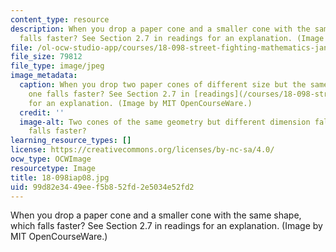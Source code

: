 ```yaml
---
content_type: resource
description: When you drop a paper cone and a smaller cone with the same shape, which
  falls faster? See Section 2.7 in readings for an explanation. (Image by MIT OpenCourseWare.)
file: /ol-ocw-studio-app/courses/18-098-street-fighting-mathematics-january-iap-2008/99d82e3449eef5b852fd2e5034e52fd2_18-098iap08.jpg
file_size: 79812
file_type: image/jpeg
image_metadata:
  caption: When you drop two paper cones of different size but the same shape, which
    one falls faster? See Section 2.7 in [readings](/courses/18-098-street-fighting-mathematics-january-iap-2008/pages/readings)
    for an explanation. (Image by MIT OpenCourseWare.)
  credit: ''
  image-alt: Two cones of the same geometry but different dimension fall. Which one
    falls faster?
learning_resource_types: []
license: https://creativecommons.org/licenses/by-nc-sa/4.0/
ocw_type: OCWImage
resourcetype: Image
title: 18-098iap08.jpg
uid: 99d82e34-49ee-f5b8-52fd-2e5034e52fd2
---
```

When you drop a paper cone and a smaller cone with the same shape, which falls faster? See Section 2.7 in readings for an explanation. (Image by MIT OpenCourseWare.)
